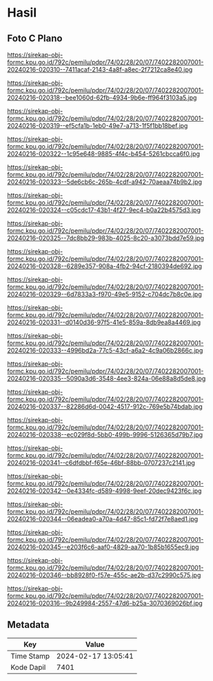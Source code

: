 # Hasil

## Foto C Plano

https://sirekap-obj-formc.kpu.go.id/792c/pemilu/pdpr/74/02/28/20/07/7402282007001-20240216-020310--7411acaf-2143-4a8f-a8ec-2f7212ca8e40.jpg

https://sirekap-obj-formc.kpu.go.id/792c/pemilu/pdpr/74/02/28/20/07/7402282007001-20240216-020318--bee1060d-62fb-4934-9b6e-ff964f3103a5.jpg

https://sirekap-obj-formc.kpu.go.id/792c/pemilu/pdpr/74/02/28/20/07/7402282007001-20240216-020319--ef5cfa1b-1eb0-49e7-a713-1f5f1bb18bef.jpg

https://sirekap-obj-formc.kpu.go.id/792c/pemilu/pdpr/74/02/28/20/07/7402282007001-20240216-020322--1c95e648-9885-4f4c-b454-5261cbcca6f0.jpg

https://sirekap-obj-formc.kpu.go.id/792c/pemilu/pdpr/74/02/28/20/07/7402282007001-20240216-020323--5de6cb6c-265b-4cdf-a942-70aeaa74b9b2.jpg

https://sirekap-obj-formc.kpu.go.id/792c/pemilu/pdpr/74/02/28/20/07/7402282007001-20240216-020324--c05cdc17-43b1-4f27-9ec4-b0a22b4575d3.jpg

https://sirekap-obj-formc.kpu.go.id/792c/pemilu/pdpr/74/02/28/20/07/7402282007001-20240216-020325--7dc8bb29-983b-4025-8c20-a3073bdd7e59.jpg

https://sirekap-obj-formc.kpu.go.id/792c/pemilu/pdpr/74/02/28/20/07/7402282007001-20240216-020328--6289e357-908a-4fb2-94cf-2180394de692.jpg

https://sirekap-obj-formc.kpu.go.id/792c/pemilu/pdpr/74/02/28/20/07/7402282007001-20240216-020329--6d7833a3-f970-49e5-9152-c704dc7b8c0e.jpg

https://sirekap-obj-formc.kpu.go.id/792c/pemilu/pdpr/74/02/28/20/07/7402282007001-20240216-020331--d0140d36-97f5-41e5-859a-8db9ea8a4469.jpg

https://sirekap-obj-formc.kpu.go.id/792c/pemilu/pdpr/74/02/28/20/07/7402282007001-20240216-020333--4996bd2a-77c5-43cf-a6a2-4c9a06b2866c.jpg

https://sirekap-obj-formc.kpu.go.id/792c/pemilu/pdpr/74/02/28/20/07/7402282007001-20240216-020335--5090a3d6-3548-4ee3-824a-06e88a8d5de8.jpg

https://sirekap-obj-formc.kpu.go.id/792c/pemilu/pdpr/74/02/28/20/07/7402282007001-20240216-020337--82286d6d-0042-4517-912c-769e5b74bdab.jpg

https://sirekap-obj-formc.kpu.go.id/792c/pemilu/pdpr/74/02/28/20/07/7402282007001-20240216-020338--ec029f8d-5bb0-499b-9996-5126365d79b7.jpg

https://sirekap-obj-formc.kpu.go.id/792c/pemilu/pdpr/74/02/28/20/07/7402282007001-20240216-020341--c6dfdbbf-f65e-46bf-88bb-0707237c2141.jpg

https://sirekap-obj-formc.kpu.go.id/792c/pemilu/pdpr/74/02/28/20/07/7402282007001-20240216-020342--0e4334fc-d589-4998-9eef-20dec9423f6c.jpg

https://sirekap-obj-formc.kpu.go.id/792c/pemilu/pdpr/74/02/28/20/07/7402282007001-20240216-020344--06eadea0-a70a-4d47-85c1-fd72f7e8aed1.jpg

https://sirekap-obj-formc.kpu.go.id/792c/pemilu/pdpr/74/02/28/20/07/7402282007001-20240216-020345--e203f6c6-aaf0-4829-aa70-1b85b1655ec9.jpg

https://sirekap-obj-formc.kpu.go.id/792c/pemilu/pdpr/74/02/28/20/07/7402282007001-20240216-020346--bb8928f0-f57e-455c-ae2b-d37c2990c575.jpg

https://sirekap-obj-formc.kpu.go.id/792c/pemilu/pdpr/74/02/28/20/07/7402282007001-20240216-020316--9b249984-2557-47d6-b25a-3070369026bf.jpg


## Metadata

| Key        | Value               |
| ---------- | ------------------- |
| Time Stamp | 2024-02-17 13:05:41 |
| Kode Dapil | 7401                |



